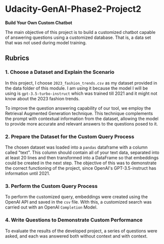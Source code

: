 # Udacity-GenAI-Phase2-Project2

**Build Your Own Custom Chatbot**

The main objective of this project is to build a customized chatbot capable of answering questions using a customized database. That is, a data set that was not used during model training.

## Rubrics

### 1. Choose a Dataset and Explain the Scenario

In this project, I choose `2023_fashion_trends.csv` as my dataset provided in the data folder of this module. I am using it because the model I will be using is `gpt-3.5-turbo-instruct` which was trained till 2021 and it might not know about the 2023 fashion trends.

To improve the question answering capability of our tool, we employ the Retrieval Augmented Generation technique. This technique complements the prompt with contextual information from the dataset, allowing the model to provide more accurate and relevant answers to the questions posed to it.

### 2. Prepare the Dataset for the Custom Query Process

The chosen dataset was loaded into a `pandas` dataframe with a column called "text". This column should contain all of your text data, separated into at least 20 lines and then transformed into a DataFrame so that embeddings could be created in the next step. The objective of this was to demonstrate the correct functioning of the project, since OpenAI's GPT-3.5-instruct has information until 2021.

### 3. Perform the Custom Query Process

To perform the customized query, embeddings were created using the OpenAI API and saved in the `csv` file. With this, a customized search was carried out with an OpenAI `Completion` Model.

### 4. Write Questions to Demonstrate Custom Performance

To evaluate the results of the developed project, a series of questions were asked, and each was answered both without context and with context.
